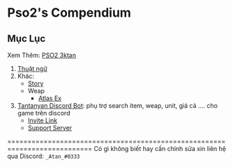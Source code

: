 # Pso2's Compendium
## Mục Lục
Xem Thêm: [PSO2 3ktan](https://pso2.jp.3ktan.site/)
1. [Thuật ngữ](compendium/thuat_ngu.md)
2. Khác:
    * [Story](compendium/other/story.md)
    * Weap
        * [Atlas Ex](compendium/other/weap/atlas-ex.html)
3. [Tantanyan Discord Bot](https://tantanyan.3ktan.site/): phụ trợ search item, weap, unit, giá cả .... cho game trên discord
    * [Invite Link](https://discordapp.com/oauth2/authorize?client_id=409256908684263426&scope=bot&permissions=305523830)
    * [Support Server](https://discord.gg/76HeWzE)

===========================================================================
Có gì không biết hay cần chỉnh sửa xin liên hệ qua Discord: `_Atan_#0333`